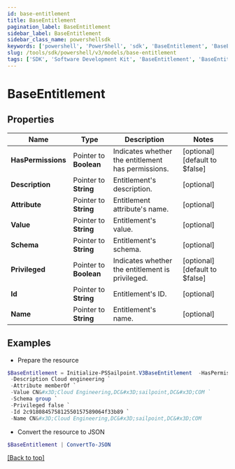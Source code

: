```yaml
---
id: base-entitlement
title: BaseEntitlement
pagination_label: BaseEntitlement
sidebar_label: BaseEntitlement
sidebar_class_name: powershellsdk
keywords: ['powershell', 'PowerShell', 'sdk', 'BaseEntitlement', 'BaseEntitlement'] 
slug: /tools/sdk/powershell/v3/models/base-entitlement
tags: ['SDK', 'Software Development Kit', 'BaseEntitlement', 'BaseEntitlement']
---
```



# BaseEntitlement

## Properties

Name | Type | Description | Notes
------------ | ------------- | ------------- | -------------
**HasPermissions** |  Pointer to **Boolean** | Indicates whether the entitlement has permissions. | [optional] [default to $false]
**Description** |  Pointer to **String** | Entitlement's description. | [optional] 
**Attribute** |  Pointer to **String** | Entitlement attribute's name. | [optional] 
**Value** |  Pointer to **String** | Entitlement's value. | [optional] 
**Schema** |  Pointer to **String** | Entitlement's schema. | [optional] 
**Privileged** |  Pointer to **Boolean** | Indicates whether the entitlement is privileged. | [optional] [default to $false]
**Id** |  Pointer to **String** | Entitlement's ID. | [optional] 
**Name** |  Pointer to **String** | Entitlement's name. | [optional] 

## Examples

- Prepare the resource
```powershell
$BaseEntitlement = Initialize-PSSailpoint.V3BaseEntitlement  -HasPermissions false `
 -Description Cloud engineering `
 -Attribute memberOf `
 -Value CN&#x3D;Cloud Engineering,DC&#x3D;sailpoint,DC&#x3D;COM `
 -Schema group `
 -Privileged false `
 -Id 2c918084575812550157589064f33b89 `
 -Name CN&#x3D;Cloud Engineering,DC&#x3D;sailpoint,DC&#x3D;COM
```

- Convert the resource to JSON
```powershell
$BaseEntitlement | ConvertTo-JSON
```


[[Back to top]](#) 

